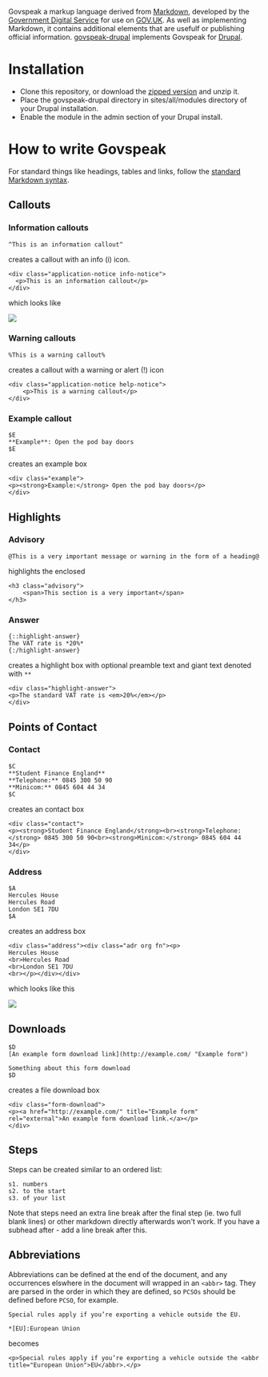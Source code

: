 Govspeak a markup language derived from [Markdown](http://daringfireball.net/projects/markdown/syntax "Markdown syntax"), developed by the [Government Digital Service](digital.cabinetoffice.gov.uk) for use on [GOV.UK](https://www.gov.uk). As well as implementing Markdown, it contains additional elements that are usefulf or publishing official information. [govspeak-drupal](https://github.com/LambethCouncil/govspeak-drupal) implements Govspeak for [Drupal](http://drupal.org/). 

# Installation 

- Clone this repository, or download the [zipped version](https://github.com/LambethCouncil/govspeak-drupal/archive/master.zip) and unzip it. 
- Place the govspeak-drupal directory in sites/all/modules directory of your Drupal installation.
- Enable the module in the admin section of your Drupal install.

# How to write Govspeak

For standard things like headings, tables and links, follow the [standard Markdown syntax](http://daringfireball.net/projects/markdown/syntax "Markdown syntax").

## Callouts

### Information callouts

    ^This is an information callout^

creates a callout with an info (i) icon.

    <div class="application-notice info-notice">
      <p>This is an information callout</p>
    </div>
    
which looks like

<img src="https://raw.github.com/LambethCouncil/govspeak-drupal/master/example_images/information.png"/>

### Warning callouts

    %This is a warning callout%

creates a callout with a warning or alert (!) icon

    <div class="application-notice help-notice">
        <p>This is a warning callout</p>
    </div>

### Example callout

    $E
    **Example**: Open the pod bay doors
    $E

creates an example box

    <div class="example">
    <p><strong>Example:</strong> Open the pod bay doors</p>
    </div>

## Highlights

### Advisory

    @This is a very important message or warning in the form of a heading@

highlights the enclosed

    <h3 class="advisory">
        <span>This section is a very important</span>
    </h3>

### Answer

    {::highlight-answer}
    The VAT rate is *20%*
    {:/highlight-answer}

creates a  highlight box with optional preamble text and giant text denoted with `**`

    <div class="highlight-answer">
    <p>The standard VAT rate is <em>20%</em></p>
    </div>

## Points of Contact

### Contact

    $C
    **Student Finance England**
    **Telephone:** 0845 300 50 90
    **Minicom:** 0845 604 44 34
    $C

creates an contact box

    <div class="contact">
    <p><strong>Student Finance England</strong><br><strong>Telephone:</strong> 0845 300 50 90<br><strong>Minicom:</strong> 0845 604 44 34</p>
    </div>

### Address

    $A
    Hercules House
    Hercules Road
    London SE1 7DU
    $A

creates an address box

    <div class="address"><div class="adr org fn"><p>
    Hercules House
    <br>Hercules Road
    <br>London SE1 7DU
    <br></p></div></div>
    
which looks like this

<img src="https://raw.github.com/LambethCouncil/govspeak-drupal/master/example_images/address.png"/>

## Downloads

    $D
    [An example form download link](http://example.com/ "Example form")

    Something about this form download
    $D

creates a file download box

    <div class="form-download">
    <p><a href="http://example.com/" title="Example form" rel="external">An example form download link.</a></p>
    </div>

## Steps

Steps can be created similar to an ordered list:

    s1. numbers
    s2. to the start
    s3. of your list

Note that steps need an extra line break after the final step (ie. two full blank lines) or other markdown directly afterwards won't work. If you have a subhead after - add a line break after this.

## Abbreviations

Abbreviations can be defined at the end of the document, and any occurrences elswhere in the document will wrapped in an `<abbr>` tag. They are parsed in the order in which they are defined, so `PCSOs` should be defined before `PCSO`, for example.

    Special rules apply if you’re exporting a vehicle outside the EU.

    *[EU]:European Union

becomes

    <p>Special rules apply if you’re exporting a vehicle outside the <abbr title="European Union">EU</abbr>.</p>

